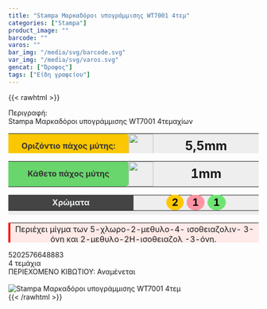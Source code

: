 ```yaml
---
title: "Stampa Μαρκαδόροι υπογράμμισης WT7001 4τεμ"
categories: ["Stampa"]
product_image: ""
barcode: ""
varos: ""
bar_img: "/media/svg/barcode.svg"
var_img: "/media/svg/varos.svg"
gencat: ["Όροφος"]
tags: ["Είδη γραφείου"]
---
```

{{< rawhtml >}}

<div class="sload668"><div class="product"><div id="sistatika">Περιγραφή:</div><div class="alltext">Stampa Μαρκαδόροι υπογράμμισης WT7001 4τεμαχίων</div><div class="miti3"><table style="margin-bottom:5px;border-collapse:collapse;width:100%;height:40px;margin-left:auto;margin-right:auto;background:#eee" border="0" cellpadding="10px"><tbody><tr><td style="width:50%;background-color:#fac702;border-radius:0 6px 6px 0;text-align:center"><span style="color:#333"><strong>Οριζόντιο πάχος μύτης:</strong></span></td><td style="width:6.41966%;padding:0;text-align:left;vertical-align:middle" scope="row"><img class="svam sp0" style="width:50px" src="/media/icons/mitiy.svg" alt="" width="64" height="50"></td><td style="width:43.5803%;text-align:center"><strong><span style="font-size:25px">5,5mm</span><br></strong></td></tr></tbody></table><table style="width:100%;margin-bottom:5px;border-collapse:collapse;margin-left:auto;margin-right:auto;background:#eee" border="0" cellpadding="10px"><tbody><tr><td style="width:50%;background-color:#68d66c;border-radius:0 6px 6px 0;text-align:center"><span style="color:#333"><strong>Κάθετο πάχος μύτης</strong></span></td><td style="width:6.41966%;padding:0;text-align:left;vertical-align:middle"><img class="svam sp0" style="width:50px" src="/media/icons/mitig.svg" alt="" width="64" height="50"></td><td style="width:43.5803%;text-align:center"><span style="font-size:25px"><strong>1mm</strong></span></td></tr></tbody></table><table style="margin-bottom:15px;border-collapse:collapse;width:100%;height:40px;margin-left:auto;margin-right:auto;background:#eee" border="0" cellpadding="10px"><tbody><tr><td style="width:25%;background-color:#444;text-align:center"><span style="color:#ecf0f1"><strong>Χρώματα</strong></span></td><td style="width:25%;text-align:center"><span style="color:#000;font-size:20px;padding:0"><strong><span style="background-color:#ffc800;padding:4px 11px;border-radius:50%">2</span> <span style="background-color:#ff93a2;border-radius:50%;padding:4px 12px">1</span> <span style="background-color:#6fe473;border-radius:50%;padding:4px 12px">1</span></strong></span></td></tr></tbody></table><table style="border-collapse:collapse;width:100%;height:40px;margin-left:auto;margin-right:auto;background:#eee" border="0" cellpadding="10px"><tbody><tr><td style="width:50%;background-color:#ffeae7;text-align:center;border-left:4px solid red">Περιέχει μίγμα των 5-χλωρο-2-μεθυλο-4- ισοθειαζολιν- 3-όνη και 2-μεθυλο-2Η-ισοθειαζολ -3-όνη.&nbsp;<br><strong>Μπορεί να προκαλέσει αλλεργική αντίδραση.</strong></td></tr></tbody></table></div><div class="keno"></div><div id="barcode"><div id="barimage1"></div><span id="bartext">5202576648883</span></div><div id="varos"><div id="temimg"></div><span id="varostext">4 τεμάχια</span></div><div id="kivotio">ΠΕΡΙΕΧΟΜΕΝΟ ΚΙΒΩΤΙΟΥ: Αναμένεται</div><br><div class="pimg"><img alt="Stampa Μαρκαδόροι υπογράμμισης WT7001 4τεμ" title="Stampa Μαρκαδόροι υπογράμμισης WT7001 4τεμ" src="/media/images/stampa-markadoroi-ypogrammishs-wt7001-4tem.jpg"></div></div></div>
{{< /rawhtml >}}



